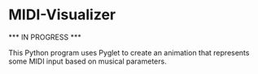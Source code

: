 # MIDI-Visualizer

*** IN PROGRESS ***

This Python program uses Pyglet to create an animation that represents some MIDI input based on musical parameters.
